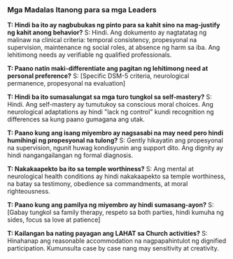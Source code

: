 ﻿### Mga Madalas Itanong para sa mga Leaders

**T: Hindi ba ito ay nagbubukas ng pinto para sa kahit sino na mag-justify ng kahit anong behavior?**
S: Hindi. Ang dokumento ay nagtatatag ng malinaw na clinical criteria: temporal consistency, propesyonal na supervision, maintenance ng social roles, at absence ng harm sa iba. Ang lehitimong needs ay verifiable ng qualified professionals.

**T: Paano natin maki-differentiate ang pagitan ng lehitimong need at personal preference?**
S: [Specific DSM-5 criteria, neurological permanence, propesyonal na evaluation]

**T: Hindi ba ito sumasalungat sa mga turo tungkol sa self-mastery?**
S: Hindi. Ang self-mastery ay tumutukoy sa conscious moral choices. Ang neurological adaptations ay hindi "lack ng control" kundi recognition ng differences sa kung paano gumagana ang utak.

**T: Paano kung ang isang miyembro ay nagsasabi na may need pero hindi humihingi ng propesyonal na tulong?**
S: Gently hikayatin ang propesyonal na supervision, ngunit huwag kondisyunin ang support dito. Ang dignity ay hindi nangangailangan ng formal diagnosis.

**T: Nakakaapekto ba ito sa temple worthiness?**
S: Ang mental at neurological health conditions ay hindi nakakaapekto sa temple worthiness, na batay sa testimony, obedience sa commandments, at moral righteousness.

**T: Paano kung ang pamilya ng miyembro ay hindi sumasang-ayon?**
S: [Gabay tungkol sa family therapy, respeto sa both parties, hindi kumuha ng sides, focus sa love at patience]

**T: Kailangan ba nating payagan ang LAHAT sa Church activities?**
S: Hinahanap ang reasonable accommodation na nagpapahintulot ng dignified participation. Kumunsulta case by case nang may sensitivity at creativity.



